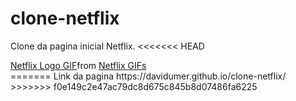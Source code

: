 # clone-netflix
Clone da pagina inicial Netflix.
<<<<<<< HEAD
<div style="width: 250px; height: auto;" 
class="tenor-gif-embed" data-postid="17510529" data-share-method="host" data-aspect-ratio="1.78771" data-width="100%"><a href="https://tenor.com/view/netflix-logo-letter-n-media-provider-application-gif-17510529">Netflix Logo GIF</a>from <a href="https://tenor.com/search/netflix-gifs">Netflix GIFs</a></div> <script type="text/javascript" async src="https://tenor.com/embed.js"></script>
=======
Link da pagina https://davidumer.github.io/clone-netflix/
>>>>>>> f0e149c2e47ac79dc8d675c845b8d07486fa6225
